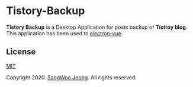 # Tistory-Backup

**Tistory Backup** is a Desktop Application for posts backup of **Tistroy blog**. \
This application has been used to [electron-vue](https://github.com/SimulatedGREG/electron-vue).

## License

[MIT](https://github.com/pronist/tistory-backup/blob/master/LICENSE)

Copyright 2020. [SangWoo Jeong](https://github.com/pronist). All rights reserved.
